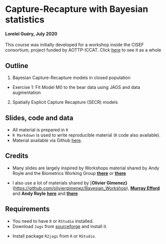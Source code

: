 # Capture-Recapture with Bayesian statistics
#### Loreleï Guéry, July 2020

This course was initially developed for a workshop inside the CISEF consortium, project funded by AOTTP-ICCAT.
Click [here](https://LGuery.github.io) to see it as a whole

## Outline

1. Bayesian Capture-Recapture models in closed population
  * Exercise 1: Fit Model M0 to the bear data using JAGS and data augmentation
2. Spatially Explicit Capture Recapture (SECR) models

## Slides, code and data

* All material is prepared in `R`
* `R Markdown` is used to write reproducible material (`R` code also available).
* Material available via Github [here](https://github.com/LGuery/Bayesian_Workshop_AOTTP).

## Credits

* Many slides are largely inspired by Workshops material shared by Andy Royle and the Biometrics Working Group [**there**](https://sites.google.com/site/spatialcapturerecapture/workshop-athens-2016) or [**there**](https://sites.google.com/site/spatialcapturerecapture/workshop-tws17)

* I also use a lot of materials shared by [**Olivier Gimenez}**(https://github.com/oliviergimenez/Bayesian_Workshop), [**Murray Efford**](https://www.otago.ac.nz/density/pdfs/secr-tutorial.pdf) and **Andy Royle** [**here**](https://www.stat.colostate.edu/graybillconference2014/Presentations/Royle.pdf) and [**there**](https://slideplayer.com/slide/10008078/)

## Requirements

* You need to have `R` or `RStudio` installed.
* Download `Jags` from [sourceforge](http://sourceforge.net/projects/mcmc-jags/files/) and install it.
- Install package `R2jags` from `R` or `RStudio`.
